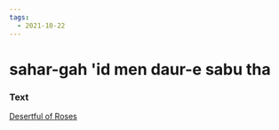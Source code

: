 ```yaml
---
tags:
  - 2021-10-22
---
```

# sahar-gah 'id men daur-e sabu tha

### Text
[Desertful of Roses](http://www.columbia.edu/itc/mealac/pritchett/00garden/00c/0070/index_0070.html)


